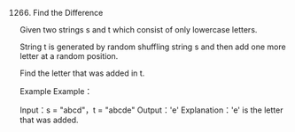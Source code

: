 1266. Find the Difference

Given two strings s and t which consist of only lowercase letters.

String t is generated by random shuffling string s and then add one more letter at a random position.

Find the letter that was added in t.

Example
Example：

Input：s = "abcd"，t = "abcde"
Output：'e'
Explanation：'e' is the letter that was added.

